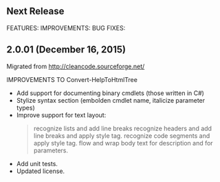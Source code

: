 ## Next Release

FEATURES:
IMPROVEMENTS:
BUG FIXES:


## 2.0.01 (December 16, 2015)

Migrated from http://cleancode.sourceforge.net/

IMPROVEMENTS TO Convert-HelpToHtmlTree
  - Add support for documenting binary cmdlets (those written in C#)
  - Stylize syntax section (embolden cmdlet name, italicize parameter types)
  - Improve support for text layout:
    > recognize lists and add line breaks
	> recognize headers and add line breaks and apply style tag.
	> recognize code segments and apply style tag.
	> flow and wrap body text for description and for parameters.
  - Add unit tests.
  - Updated license.

